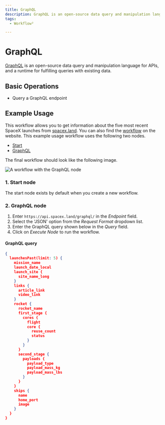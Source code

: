```yaml
---
title: GraphQL
description: GraphQL is an open-source data query and manipulation language for APIs, and a runtime for fulfilling queries with existing data.
tags:
  - Workflow²

---
```


# GraphQL

[GraphQL](https://graphql.org/) is an open-source data query and manipulation language for APIs, and a runtime for fulfilling queries with existing data.


## Basic Operations

- Query a GraphQL endpoint

## Example Usage

This workflow allows you to get information about the five most recent SpaceX launches from [spacex.land](https://spacex.land/). You can also find the [workflow](https://n8n.io/workflows/558) on the website. This example usage workflow uses the following two nodes.
- [Start](/integrations/core-nodes/n8n-nodes-base.start/)
- [GraphQL]()

The final workflow should look like the following image.

![A workflow with the GraphQL node](/_images/integrations/core-nodes/graphql/workflow.png)

### 1. Start node

The start node exists by default when you create a new workflow.

### 2. GraphQL node

1. Enter `https://api.spacex.land/graphql/` in the *Endpoint* field.
2. Select the 'JSON' option from the *Request Format* dropdown list.
3. Enter the GraphQL query shown below in the *Query* field.
4. Click on *Execute Node* to run the workflow.

#### GraphQL query
```json
{
  launchesPast(limit: 5) {
    mission_name
    launch_date_local
    launch_site {
      site_name_long
    }
    links {
      article_link
      video_link
    }
    rocket {
      rocket_name
      first_stage {
        cores {
          flight
          core {
            reuse_count
            status
          }
        }
      }
      second_stage {
        payloads {
          payload_type
          payload_mass_kg
          payload_mass_lbs
        }
      }
    }
    ships {
      name
      home_port
      image
    }
  }
}
```




